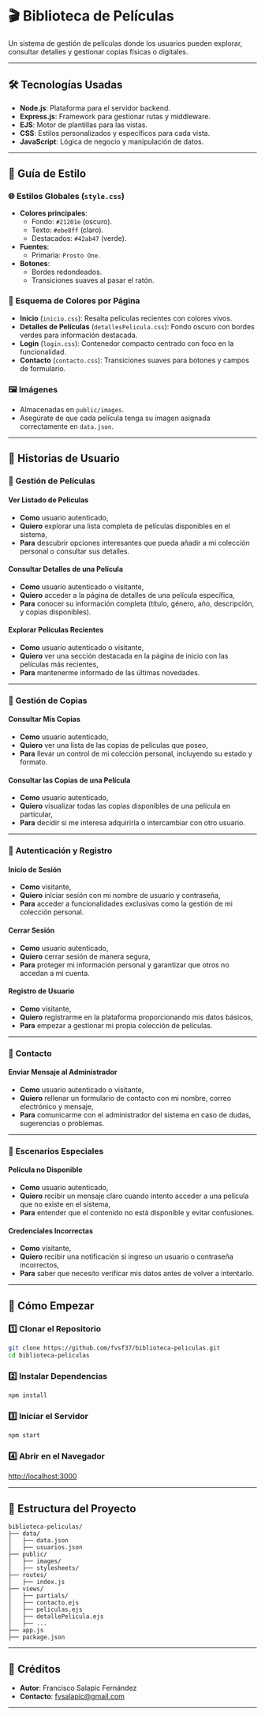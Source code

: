 # 🎬 **Biblioteca de Películas**

Un sistema de gestión de películas donde los usuarios pueden explorar, consultar detalles y gestionar copias físicas o digitales.

---

## 🛠️ **Tecnologías Usadas**

- **Node.js**: Plataforma para el servidor backend.
- **Express.js**: Framework para gestionar rutas y middleware.
- **EJS**: Motor de plantillas para las vistas.
- **CSS**: Estilos personalizados y específicos para cada vista.
- **JavaScript**: Lógica de negocio y manipulación de datos.

---

## 📜 **Guía de Estilo**

### 🌐 **Estilos Globales (`style.css`)**

- **Colores principales**:
  - Fondo: `#21201e` (oscuro).
  - Texto: `#ebe8ff` (claro).
  - Destacados: `#42ab47` (verde).
- **Fuentes**:
  - Primaria: `Prosto One`.
- **Botones**:
  - Bordes redondeados.
  - Transiciones suaves al pasar el ratón.

### 🎨 **Esquema de Colores por Página**

- **Inicio** (`inicio.css`): Resalta películas recientes con colores vivos.
- **Detalles de Películas** (`detallesPelicula.css`): Fondo oscuro con bordes verdes para información destacada.
- **Login** (`login.css`): Contenedor compacto centrado con foco en la funcionalidad.
- **Contacto** (`contacto.css`): Transiciones suaves para botones y campos de formulario.

### 🖼️ **Imágenes**

- Almacenadas en `public/images`.
- Asegúrate de que cada película tenga su imagen asignada correctamente en `data.json`.

---

## 👥 **Historias de Usuario**

### 📂 **Gestión de Películas**
#### **Ver Listado de Películas**
- **Como** usuario autenticado,  
- **Quiero** explorar una lista completa de películas disponibles en el sistema,  
- **Para** descubrir opciones interesantes que pueda añadir a mi colección personal o consultar sus detalles.

#### **Consultar Detalles de una Película**
- **Como** usuario autenticado o visitante,  
- **Quiero** acceder a la página de detalles de una película específica,  
- **Para** conocer su información completa (título, género, año, descripción, y copias disponibles).

#### **Explorar Películas Recientes**
- **Como** usuario autenticado o visitante,  
- **Quiero** ver una sección destacada en la página de inicio con las películas más recientes,  
- **Para** mantenerme informado de las últimas novedades.

---

### 💾 **Gestión de Copias**
#### **Consultar Mis Copias**
- **Como** usuario autenticado,  
- **Quiero** ver una lista de las copias de películas que poseo,  
- **Para** llevar un control de mi colección personal, incluyendo su estado y formato.

#### **Consultar las Copias de una Película**
- **Como** usuario autenticado,  
- **Quiero** visualizar todas las copias disponibles de una película en particular,  
- **Para** decidir si me interesa adquirirla o intercambiar con otro usuario.

---

### 🔑 **Autenticación y Registro**
#### **Inicio de Sesión**
- **Como** visitante,  
- **Quiero** iniciar sesión con mi nombre de usuario y contraseña,  
- **Para** acceder a funcionalidades exclusivas como la gestión de mi colección personal.

#### **Cerrar Sesión**
- **Como** usuario autenticado,  
- **Quiero** cerrar sesión de manera segura,  
- **Para** proteger mi información personal y garantizar que otros no accedan a mi cuenta.

#### **Registro de Usuario**
- **Como** visitante,  
- **Quiero** registrarme en la plataforma proporcionando mis datos básicos,  
- **Para** empezar a gestionar mi propia colección de películas.

---

### 📧 **Contacto**
#### **Enviar Mensaje al Administrador**
- **Como** usuario autenticado o visitante,  
- **Quiero** rellenar un formulario de contacto con mi nombre, correo electrónico y mensaje,  
- **Para** comunicarme con el administrador del sistema en caso de dudas, sugerencias o problemas.

---

### 🎯 **Escenarios Especiales**
#### **Película no Disponible**
- **Como** usuario autenticado,  
- **Quiero** recibir un mensaje claro cuando intento acceder a una película que no existe en el sistema,  
- **Para** entender que el contenido no está disponible y evitar confusiones.

#### **Credenciales Incorrectas**
- **Como** visitante,  
- **Quiero** recibir una notificación si ingreso un usuario o contraseña incorrectos,  
- **Para** saber que necesito verificar mis datos antes de volver a intentarlo.

---

## 🚀 **Cómo Empezar**

### 1️⃣ **Clonar el Repositorio**

```bash
git clone https://github.com/fvsf37/biblioteca-peliculas.git
cd biblioteca-peliculas
```

### 2️⃣ **Instalar Dependencias**

```bash
npm install
```

### 3️⃣ **Iniciar el Servidor**

```bash
npm start
```

### 4️⃣ **Abrir en el Navegador**

[http://localhost:3000](http://localhost:3000)

---

## 📂 **Estructura del Proyecto**

```
biblioteca-peliculas/
├── data/
│   ├── data.json
│   ├── usuarios.json
├── public/
│   ├── images/
│   ├── stylesheets/
├── routes/
│   ├── index.js
├── views/
│   ├── partials/
│   ├── contacto.ejs
│   ├── peliculas.ejs
│   ├── detallePelicula.ejs
│   ├── ...
├── app.js
├── package.json
```

---

## 🌟 **Créditos**

- **Autor**: Francisco Salapic Fernández
- **Contacto**: fvsalapic@gmail.com

---